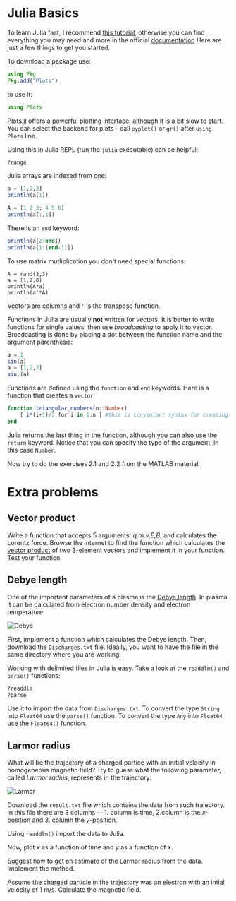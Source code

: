 # Julia Basics

To learn Julia fast, I recommend [this tutorial](https://learnxinyminutes.com/docs/julia/), otherwise you can find everything you may need and more in the official [documentation](https://docs.julialang.org/en/v1/)
Here are just a few things to get you started.

To download a package use:
```julia
using Pkg
Pkg.add("Plots")
```
to use it:
```julia
using Plots
```
[Plots.jl](https://github.com/JuliaPlots/Plots.jl) offers a powerful plotting interface, although it is a bit slow to start. 
You can select the backend for plots - call `pyplot()` or `gr()` after `using Plots` line.

Using this in Julia REPL (run the `julia` executable) can be helpful:
```julia
?range
```

Julia arrays are indexed from one:
```julia
a = [1,2,3]
println(a[1])

A = [1 2 3; 4 5 6]
println(a[:,1])
```
There is an `end` keyword:
```julia
println(a[2:end])
println(a[1:(end-1)])
```
To use matrix mutliplication you don't need special functions:
```
A = rand(3,3)
a = [1,2,0]
println(A*a)
println(a'*A)
```
Vectors are columns and `'` is the transpose function.

Functions in Julia are usually **not** written for vectors.
It is better to write functions for single values, then use *broadcasting* to apply it to vector.
Broadcasting is done by placing a dot between the function name and the argument parenthesis:
```julia
a = 1
sin(a)
a = [1,2,3]
sin.(a)
```

Functions are defined using the `function` and `end` keywords. 
Here is a function that creates a `Vector`
```julia
function triangular_numbers(n::Number)
    [ i*(i+1)/2 for i in 1:n ] #this is convenient syntax for creating vectors
end
```
Julia returns the last thing in the function, although you can also use the `return` keyword.
Notice that you can specify the type of the argument, in this case `Number`.

Now try to do the exercises 2.1 and 2.2 from the MATLAB material.

# Extra problems

## Vector product
Write a function that accepts 5 arguments: *q,m,v,E,B*, and calculates the Lorentz force.
Browse the internet to find the function which calculates the [vector product](https://en.wikipedia.org/wiki/Cross_product) of two 3-element vectors and implement it in your function.
Test your function. 

## Debye length
One of the important parameters of a plasma is the [Debye length](https://en.wikipedia.org/wiki/Debye_length).
In plasma it can be calculated from electron number density and electron temperature:

![Debye](http://mathurl.com/y876kcbb.png)

First, implement a function which calculates the Debye length.
Then, download the `Discharges.txt` file. 
Ideally, you want to have the file in the same directory where you are working.

Working with delimited files in Julia is easy.
Take a look at the `readdlm()` and `parse()` functions:
```julia
?readdlm
?parse
```
Use it to import the data from `Discharges.txt`.
To convert the type `String` into `Float64` use the `parse()` function.
To convert the type `Any` into `Float64` use the `Float64()` function.

## Larmor radius
What will be the trajectory of a charged partice with an initial velocity in homogeneous magnetic field?
Try to guess what the following parameter, called *Larmor radius*, represents in the trajectory:

![Larmor](http://mathurl.com/ybs37jkj.png)

Download the `result.txt` file which contains the data from such trajectory.
In this file there are 3 columns -- 1. column is time, 2.column is the *x*-position and 3. column the *y*-position.

Using `readdlm()` import the data to Julia.

Now, plot *x* as a function of time and *y* as a function of *x*.

Suggest how to get an estimate of the Larmor radius from the data.
Implement the method.  

Assume the charged particle in the trajectory was an electron with an intial velocity of 1 m/s.
Calculate the magnetic field.


